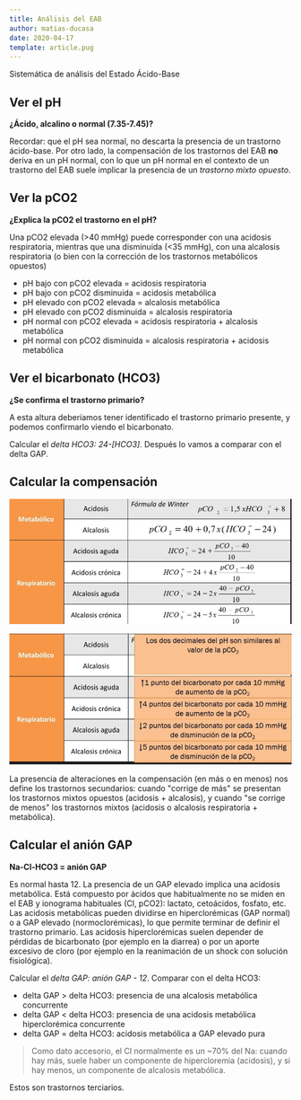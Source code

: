```yaml
---
title: Análisis del EAB
author: matias-ducasa
date: 2020-04-17
template: article.pug
---
```


Sistemática de análisis del Estado Ácido-Base

<span class="more"></span>

## Ver el pH

**¿Ácido, alcalino o normal (7.35-7.45)?**

Recordar: que el pH sea normal, no descarta la presencia de un trastorno ácido-base. Por otro lado, la compensación de los trastornos del EAB **no** deriva en un pH normal, con lo que un pH normal en el contexto de un trastorno del EAB suele implicar la presencia de un *trastorno mixto opuesto*.

## Ver la pCO2

**¿Explica la pCO2 el trastorno en el pH?**

Una pCO2 elevada (>40 mmHg) puede corresponder con una acidosis respiratoria, mientras que una disminuida (<35 mmHg), con una alcalosis respiratoria (o bien con la corrección de los trastornos metabólicos opuestos)

- pH bajo con pCO2 elevada = acidosis respiratoria
- pH bajo con pCO2 disminuida = acidosis metabólica
- pH elevado con pCO2 elevada = alcalosis metabólica
- pH elevado con pCO2 disminuida = alcalosis respiratoria
- pH normal con pCO2 elevada = acidosis respiratoria + alcalosis metabólica
- pH normal con pCO2 disminuida = alcalosis respiratoria + acidosis metabólica

## Ver el bicarbonato (HCO3)

**¿Se confirma el trastorno primario?**

A esta altura deberíamos tener identificado el trastorno primario presente, y podemos confirmarlo viendo el bicarbonato. 

Calcular el *delta HCO3: 24-\[HCO3]*. Después lo vamos a comparar con el delta GAP.

## Calcular la compensación

![](compensacion.jpg)

![](compensacion-2.jpg)

La presencia de alteraciones en la compensación (en más o en menos) nos define los trastornos secundarios: cuando "corrige de más" se presentan los trastornos mixtos opuestos (acidosis + alcalosis), y cuando "se corrige de menos" los trastornos mixtos (acidosis o alcalosis respiratoria + metabólica).

## Calcular el anión GAP

**Na-Cl-HCO3 = anión GAP**

Es normal hasta 12. La presencia de un GAP elevado implica una acidosis metabólica. Está compuesto por ácidos que habitualmente no se miden en el EAB y ionograma habituales (Cl, pCO2): lactato, cetoácidos, fosfato, etc. Las acidosis metabólicas pueden dividirse en hiperclorémicas (GAP normal) o a GAP elevado (normoclorémicas), lo que permite terminar de definir el trastorno primario. Las acidosis hiperclorémicas suelen depender de pérdidas de bicarbonato (por ejemplo en la diarrea) o por un aporte excesivo de cloro (por ejemplo en la reanimación de un shock con solución fisiológica).

Calcular el *delta GAP: anión GAP - 12*. Comparar con el delta HCO3:

- delta GAP > delta HCO3: presencia de una alcalosis metabólica concurrente
- delta GAP < delta HCO3: presencia de una acidosis metabólica hiperclorémica concurrente
- delta GAP = delta HCO3: acidosis metabólica a GAP elevado pura

> Como dato accesorio, el Cl normalmente es un ~70% del Na: cuando hay más, suele haber un componente de hipercloremia (acidosis), y si hay menos, un componente de alcalosis metabólica.

Estos son trastornos terciarios.
